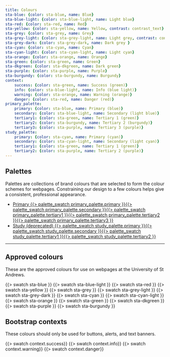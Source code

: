 ```yaml
---
title: Colours
sta-blue: {color: sta-blue, name: Blue}
sta-blue-light: {color: sta-blue-light, name: Light blue}
sta-red: {color: sta-red, name: Red}
sta-yellow: {color: sta-yellow, name: Yellow, contrast: contrast_text}
sta-grey: {color: sta-grey, name: Grey}
sta-grey-light: {color: sta-grey-light, name: Light grey, contrast: contrast_text}
sta-grey-dark: {color: sta-grey-dark, name: Dark grey }
sta-cyan: {color: sta-cyan, name: Cyan}
sta-cyan-light: {color: sta-cyan-light, name: Light cyan}
sta-orange: {color: sta-orange, name: Orange}
sta-green: {color: sta-green, name: Green}
sta-dkgreen: {color: sta-dkgreen, name: Dark green}
sta-purple: {color: sta-purple, name: Purple}
sta-burgundy: {color: sta-burgundy, name: Burgundy}
context:
    success: {color: sta-green, name: Success (green)}
    info: {color: sta-blue-light, name: Info (blue light)}
    warning: {color: sta-orange, name: Warning (orange)}
    danger: {color: sta-red, name: Danger (red)}
primary_palette:
    primary: {color: sta-blue, name: Primary (blue)}
    secondary: {color: sta-blue-light, name: Secondary (light blue)}
    tertiary1: {color: sta-green, name: Tertiary 1 (green)}
    tertiary2: {color: sta-burgundy, name: Tertiary 2 (burgundy)}
    tertiary3: {color: sta-purple, name: Tertiary 3 (purple)}
study_palette:
    primary: {color: sta-cyan, name: Primary (cyan)}
    secondary: {color: sta-cyan-light, name: Secondary (light cyan)}
    tertiary1: {color: sta-green, name: Tertiary 1 (green)}
    tertiary2: {color: sta-purple, name: Tertiary 2 (purple)}
---
```


## Palettes

Palettes are collections of brand colours that are selected to form the colour schemes for webpages. Constraining our design to a few colours helps give a consistent, professional appearance.

<div id="palettes_container" class="col-md-5">
    <ul>
        <li><a href="palette/primary.html">Primary {{> palette_swatch primary_palette.primary }}{{> palette_swatch primary_palette.secondary }}{{> palette_swatch primary_palette.tertiary1 }}{{> palette_swatch primary_palette.tertiary2 }}{{> palette_swatch primary_palette.tertiary3 }}</a></li>
        <li><a href="palette/study.html">Study (deprecated) {{> palette_swatch study_palette.primary }}{{> palette_swatch study_palette.secondary }}{{> palette_swatch study_palette.tertiary1 }}{{> palette_swatch study_palette.tertiary2 }}</a></li>
    </ul>
</div>




---

## Approved colours

These are the approved colours for use on webpages at the University of St Andrews.

{{> swatch sta-blue }}
{{> swatch sta-blue-light }}
{{> swatch sta-red }}
{{> swatch sta-yellow }}
{{> swatch sta-grey }}
{{> swatch sta-grey-light }}
{{> swatch sta-grey-dark }}
{{> swatch sta-cyan }}
{{> swatch sta-cyan-light }}
{{> swatch sta-orange }}
{{> swatch sta-green }}
{{> swatch sta-dkgreen }}
{{> swatch sta-purple }}
{{> swatch sta-burgundy }}




## Bootstrap contexts

These colours should only be used for buttons, alerts, and text banners.

{{> swatch context.success}}
{{> swatch context.info}}
{{> swatch context.warning}}
{{> swatch context.danger}}
